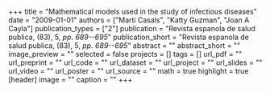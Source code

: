 +++
title = "Mathematical models used in the study of infectious diseases"
date = "2009-01-01"
authors = ["Marti Casals", "Katty Guzman", "Joan A Cayla"]
publication_types = ["2"]
publication = "Revista espanola de salud publica, (83), 5, _pp. 689--695_"
publication_short = "Revista espanola de salud publica, (83), 5, _pp. 689--695_"
abstract = ""
abstract_short = ""
image_preview = ""
selected = false
projects = []
tags = []
url_pdf = ""
url_preprint = ""
url_code = ""
url_dataset = ""
url_project = ""
url_slides = ""
url_video = ""
url_poster = ""
url_source = ""
math = true
highlight = true
[header]
image = ""
caption = ""
+++

